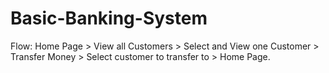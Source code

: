 # Basic-Banking-System
Flow: Home Page > View all Customers > Select and View one  Customer > Transfer Money > Select customer to transfer to >  Home Page.
